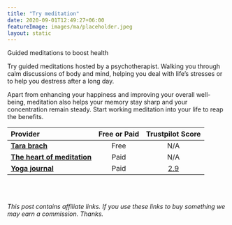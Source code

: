 ```yaml
---
title: "Try meditation"
date: 2020-09-01T12:49:27+06:00
featureImage: images/ma/placeholder.jpeg
layout: static
---
```


Guided meditations to boost health

Try guided meditations hosted by a psychotherapist. Walking you through calm discussions of body and mind, helping you deal with life’s stresses or to help you destress after a long day. 

Apart from enhancing your happiness and improving your overall well-being, meditation also helps your memory stay sharp and your concentration remain steady. Start working meditation into your life to reap the benefits.

| Provider      | Free or Paid  |  Trustpilot Score  |
| :-----------          | :--------------:      |  :--------------:         |
| [**Tara brach**](https://www.tarabrach.com/guided-meditations/) | Free | N/A
| [**The heart of meditation**](https://theartofmeditation.org/meditation-courses) | Paid | N/A
| [**Yoga journal**](https://www.yogajournal.com/meditation/best-free-online-guided-meditations-for-beginners/) | Paid | [2.9](https://uk.trustpilot.com/review/yogajournal.com) | 
  

<br/><br/>

*This post contains affiliate links. If you use these links to buy something we may
earn a commission. Thanks.*







